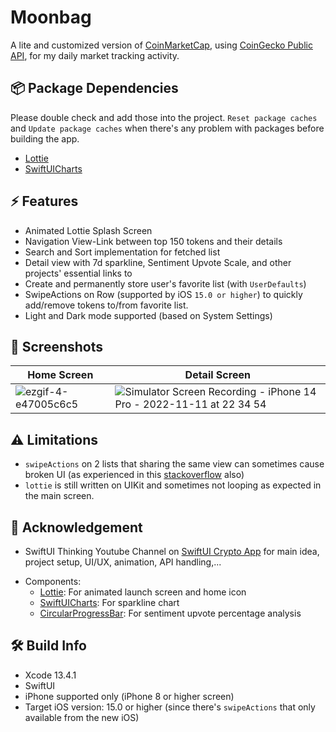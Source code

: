 # Moonbag

A lite and customized version of [CoinMarketCap](https://coinmarketcap.com/mobile/), using [CoinGecko Public API](https://www.coingecko.com/en/api/documentation), for my daily market tracking activity.

## 📦 Package Dependencies

Please double check and add those into the project. `Reset package caches` and `Update package caches` when there's any problem with packages before building the app.

- [Lottie](https://github.com/airbnb/lottie-ios)
- [SwiftUICharts](https://github.com/AppPear/ChartView)

## ⚡️ Features

- Animated Lottie Splash Screen
- Navigation View-Link between top 150 tokens and their details
- Search and Sort implementation for fetched list
- Detail view with 7d sparkline, Sentiment Upvote Scale, and other projects' essential links to
- Create and permanently store user's favorite list (with `UserDefaults`)
- SwipeActions on Row (supported by iOS `15.0 or higher`) to quickly add/remove tokens to/from favorite list.
- Light and Dark mode supported (based on System Settings)

## 📱 Screenshots
| Home Screen  | Detail Screen | 
| ------------- | ------------- | 
| ![ezgif-4-e47005c6c5](https://user-images.githubusercontent.com/54668379/201658146-0b6b4856-dc4a-4bfd-b367-f7c3cf8e5d28.gif) |  ![Simulator Screen Recording - iPhone 14 Pro - 2022-11-11 at 22 34 54](https://user-images.githubusercontent.com/54668379/201657999-2d6a0294-d4d2-435a-ac0a-5bce7ad6f1cc.gif) | 

## ⚠️ Limitations

- `swipeActions` on 2 lists that sharing the same view can sometimes cause broken UI (as experienced in this [stackoverflow](https://stackoverflow.com/questions/71777287/swiftui-incorrect-ui-when-switching-to-a-new-list-from-an-old-one-with-swipe-bu) also)
- `lottie` is still written on UIKit and sometimes not looping as expected in the main screen.

## 📖 Acknowledgement

- SwiftUI Thinking Youtube Channel on [SwiftUI Crypto App](https://www.youtube.com/playlist?list=PLwvDm4Vfkdphbc3bgy_LpLRQ9DDfFGcFu) for main idea, project setup, UI/UX, animation, API handling,...

* Components:
  - [Lottie](https://github.com/airbnb/lottie-ios): For animated launch screen and home icon
  - [SwiftUICharts](https://github.com/AppPear/ChartView): For sparkline chart
  - [CircularProgressBar](https://github.com/Enryun/SwiftUICircleProgressBar): For sentiment upvote percentage analysis

## 🛠 Build Info

- Xcode 13.4.1
- SwiftUI
- iPhone supported only (iPhone 8 or higher screen)
- Target iOS version: 15.0 or higher (since there's `swipeActions` that only available from the new iOS)
